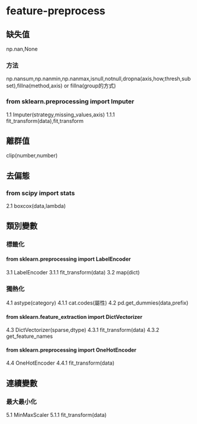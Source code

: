 # feature-preprocess
## 缺失值
np.nan,None
### 方法
np.nansum,np.nanmin,np.nanmax,isnull,notnull,dropna(axis,how,thresh,subset),fillna(method,axis) or fillna(group的方式)
### from sklearn.preprocessing import Imputer
1.1 Imputer(strategy,missing_values,axis)
1.1.1 fit_transform(data),fit,transform
## 離群值
clip(number,number)
## 去偏態
### from scipy import stats
2.1 boxcox(data,lambda)
## 類別變數
### 標籤化
#### from sklearn.preprocessing import LabelEncoder
3.1 LabelEncoder
3.1.1 fit_transform(data)
3.2 map(dict)
### 獨熱化
4.1 astype(category)
4.1.1 cat.codes(屬性)
4.2 pd.get_dummies(data,prefix)
#### from sklearn.feature_extraction import DictVectorizer
4.3 DictVectorizer(sparse,dtype)
4.3.1 fit_transform(data)
4.3.2 get_feature_names
#### from sklearn.preprocessing import OneHotEncoder
4.4 OneHotEncoder
4.4.1 fit_transform(data)
## 連續變數
### 最大最小化
5.1  MinMaxScaler
5.1.1 fit_transform(data)
